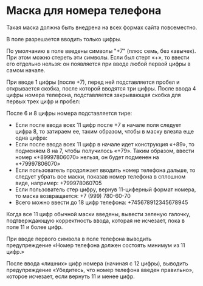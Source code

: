 # Маска для номера телефона

Такая маска должна быть внедрена на всех формах сайта повсеместно.

В поле разрешается вводить только цифры.

По умолчанию в поле введены символы "+7" (плюс семь, без кавычек). При этом можно стереть эти символы. Если был стерт «+», то ввести его отдельно нельзя: он появляется при вводе любой первой цифры в самом начале.

При вводе 1 цифры (после +7), перед ней подставляется пробел и открывается скобка, после которой вводятся три цифры. После ввода 4 цифры номера телефона, подставляется закрывающая скобка для первых трех цифр и пробел:
 
После 6 и 8 цифры номера подставляется тире:
 
- Если после ввода всех 11 цифр после +7 в начале поля следует цифра 8, то затираем ее, таким образом, чтобы в маску влезла еще одна цифра:
- Если после ввода всех 11 цифр в начале идет конструкция «+89», то подменяем 8 на 7, чтобы получилось «+79». Таким образом, ввести номер «+89997806070» нельзя, он будет подменен на «+79997806070»
- Если пользователь продолжает вводить номер телефона дальше, то следует убрать все маски, показав номер телефона в сплошном виде, например: +799978060705
- Если пользователь стер цифру, вернув 11-циферный формат номера, то маска возвращается: +7 (999) 780-60-70
- Всего можно ввести до 18 цифр телефона: +745678912345678945

Когда все 11 цифр обычной маски введены, вывести зеленую галочку, подтверждающую корректность ввода, которая не исчезает, пока в поле 11 и более цифр.

При вводе первого символа в поле телефона выводить предупреждение «Номер телефона должен состоять минимум из 11 цифр.»

После ввода «лишних» цифр номера (начиная с 12 цифры), выводить предупреждение «Убедитесь, что номер телефона введен правильно», которое исчезает, если вернуть 11 и менее цифр.

